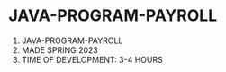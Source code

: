 # JAVA-PROGRAM-PAYROLL
1. JAVA-PROGRAM-PAYROLL
2. MADE SPRING 2023 
3. TIME OF DEVELOPMENT: 3-4 HOURS 
  
